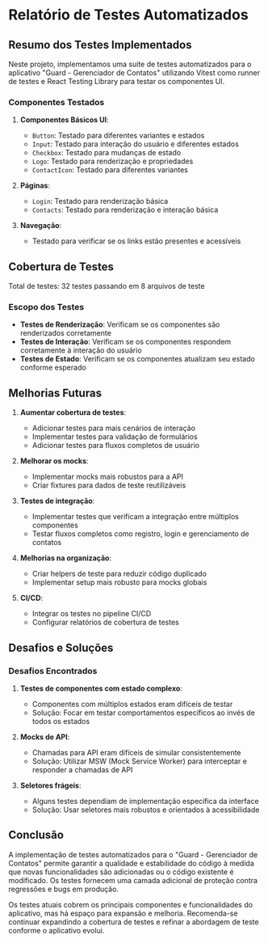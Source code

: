 # Relatório de Testes Automatizados

## Resumo dos Testes Implementados

Neste projeto, implementamos uma suíte de testes automatizados para o aplicativo "Guard - Gerenciador de Contatos" utilizando Vitest como runner de testes e React Testing Library para testar os componentes UI.

### Componentes Testados

1. **Componentes Básicos UI**:

   - `Button`: Testado para diferentes variantes e estados
   - `Input`: Testado para interação do usuário e diferentes estados
   - `Checkbox`: Testado para mudanças de estado
   - `Logo`: Testado para renderização e propriedades
   - `ContactIcon`: Testado para diferentes variantes

2. **Páginas**:

   - `Login`: Testado para renderização básica
   - `Contacts`: Testado para renderização e interação básica

3. **Navegação**:
   - Testado para verificar se os links estão presentes e acessíveis

## Cobertura de Testes

Total de testes: 32 testes passando em 8 arquivos de teste

### Escopo dos Testes

- **Testes de Renderização**: Verificam se os componentes são renderizados corretamente
- **Testes de Interação**: Verificam se os componentes respondem corretamente à interação do usuário
- **Testes de Estado**: Verificam se os componentes atualizam seu estado conforme esperado

## Melhorias Futuras

1. **Aumentar cobertura de testes**:

   - Adicionar testes para mais cenários de interação
   - Implementar testes para validação de formulários
   - Adicionar testes para fluxos completos de usuário

2. **Melhorar os mocks**:

   - Implementar mocks mais robustos para a API
   - Criar fixtures para dados de teste reutilizáveis

3. **Testes de integração**:

   - Implementar testes que verificam a integração entre múltiplos componentes
   - Testar fluxos completos como registro, login e gerenciamento de contatos

4. **Melhorias na organização**:

   - Criar helpers de teste para reduzir código duplicado
   - Implementar setup mais robusto para mocks globais

5. **CI/CD**:
   - Integrar os testes no pipeline CI/CD
   - Configurar relatórios de cobertura de testes

## Desafios e Soluções

### Desafios Encontrados

1. **Testes de componentes com estado complexo**:

   - Componentes com múltiplos estados eram difíceis de testar
   - Solução: Focar em testar comportamentos específicos ao invés de todos os estados

2. **Mocks de API**:

   - Chamadas para API eram difíceis de simular consistentemente
   - Solução: Utilizar MSW (Mock Service Worker) para interceptar e responder a chamadas de API

3. **Seletores frágeis**:
   - Alguns testes dependiam de implementação específica da interface
   - Solução: Usar seletores mais robustos e orientados à acessibilidade

## Conclusão

A implementação de testes automatizados para o "Guard - Gerenciador de Contatos" permite garantir a qualidade e estabilidade do código à medida que novas funcionalidades são adicionadas ou o código existente é modificado. Os testes fornecem uma camada adicional de proteção contra regressões e bugs em produção.

Os testes atuais cobrem os principais componentes e funcionalidades do aplicativo, mas há espaço para expansão e melhoria. Recomenda-se continuar expandindo a cobertura de testes e refinar a abordagem de teste conforme o aplicativo evolui.
